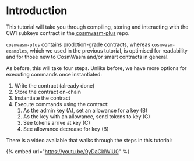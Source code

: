 # Introduction

This tutorial will take you through compiling, storing and interacting with the CW1 subkeys contract in the[ cosmwasm-plus](https://github.com/CosmWasm/cosmwasm-plus) repo.

`cosmwasm-plus` contains prodction-grade contracts, whereas `cosmwasm-examples`, which we used in the previous tutorial, is optimised for readability and for those new to CosmWasm and/or smart contracts in general.

As before, this will take four steps. Unlike before, we have more options for executing commands once instantiated:

1. Write the contract \(already done\)
2. Store the contract on-chain
3. Instantiate the contract
4. Execute commands using the contract:
   1. As the admin key \(A\), set an allowance for a key \(B\)
   2. As the key with an allowance, send tokens to key \(C\)
   3. See tokens arrive at key \(C\)
   4. See allowance decrease for key \(B\)

There is a video available that walks through the steps in this tutorial:

{% embed url="https://youtu.be/9yDaCklWlU0" %}



